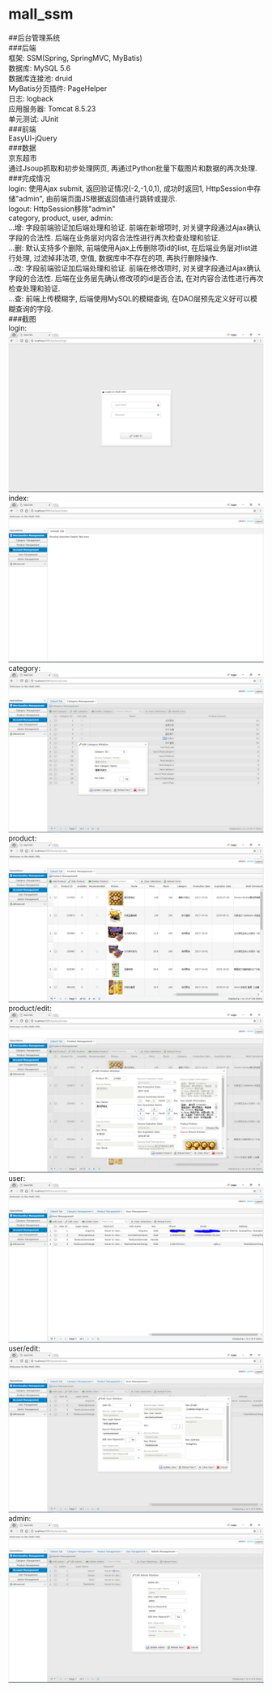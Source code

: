 # mall_ssm
##后台管理系统<br>
###后端<br>
框架: SSM(Spring, SpringMVC, MyBatis)<br>
数据库: MySQL 5.6<br>
数据库连接池: druid<br>
MyBatis分页插件: PageHelper<br>
日志: logback<br>
应用服务器: Tomcat 8.5.23<br>
单元测试: JUnit<br>
###前端<br>
EasyUI-jQuery<br>
###数据<br>
京东超市<br>
通过Jsoup抓取和初步处理网页, 再通过Python批量下载图片和数据的再次处理.<br>
###完成情况<br>
login: 使用Ajax submit, 返回验证情况(-2,-1,0,1), 成功时返回1, HttpSession中存储"admin", 由前端页面JS根据返回值进行跳转或提示.<br>
logout: HttpSession移除"admin"<br>
category, product, user, admin: <br>
...增: 字段前端验证加后端处理和验证. 前端在新增项时, 对关键字段通过Ajax确认字段的合法性. 后端在业务层对内容合法性进行再次检查处理和验证.<br>
...删: 默认支持多个删除, 前端使用Ajax上传删除项id的list, 在后端业务层对list进行处理, 过滤掉非法项, 空值, 数据库中不存在的项, 再执行删除操作.<br>
...改: 字段前端验证加后端处理和验证. 前端在修改项时, 对关键字段通过Ajax确认字段的合法性. 后端在业务层先确认修改项的id是否合法, 在对内容合法性进行再次检查处理和验证.<br>
...查: 前端上传模糊字, 后端使用MySQL的模糊查询, 在DAO层预先定义好可以模糊查询的字段.<br>
###截图<br>
login:![image](https://raw.githubusercontent.com/AngusYu/mall_ssm/master/capture/backend/login.PNG)
index:![image](https://raw.githubusercontent.com/AngusYu/mall_ssm/master/capture/backend/index.PNG)
category:![image](https://raw.githubusercontent.com/AngusYu/mall_ssm/master/capture/backend/category.PNG)
product:![image](https://raw.githubusercontent.com/AngusYu/mall_ssm/master/capture/backend/product.PNG)
product/edit:![image](https://raw.githubusercontent.com/AngusYu/mall_ssm/master/capture/backend/product_edit.PNG)
user:![image](https://raw.githubusercontent.com/AngusYu/mall_ssm/master/capture/backend/user.PNG)
user/edit:![image](https://raw.githubusercontent.com/AngusYu/mall_ssm/master/capture/backend/user_edit.PNG)
admin:![image](https://raw.githubusercontent.com/AngusYu/mall_ssm/master/capture/backend/admin_edit.PNG)
